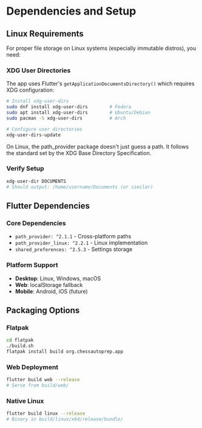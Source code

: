 # Dependencies and Setup

## Linux Requirements

For proper file storage on Linux systems (especially immutable distros), you need:

### XDG User Directories
The app uses Flutter's `getApplicationDocumentsDirectory()` which requires XDG configuration:

```bash
# Install xdg-user-dirs
sudo dnf install xdg-user-dirs        # Fedora
sudo apt install xdg-user-dirs        # Ubuntu/Debian
sudo pacman -S xdg-user-dirs          # Arch

# Configure user directories
xdg-user-dirs-update
```

On Linux, the path_provider package doesn't just guess a path. It follows the standard set by the XDG Base Directory Specification.

### Verify Setup
```bash
xdg-user-dir DOCUMENTS
# Should output: /home/username/Documents (or similar)
```

## Flutter Dependencies

### Core Dependencies
- `path_provider: ^2.1.1` - Cross-platform paths
- `path_provider_linux: ^2.2.1` - Linux implementation
- `shared_preferences: ^2.5.3` - Settings storage

### Platform Support
- **Desktop**: Linux, Windows, macOS
- **Web**: localStorage fallback
- **Mobile**: Android, iOS (future)

## Packaging Options

### Flatpak
```bash
cd flatpak
./build.sh
flatpak install build org.chessautoprep.app
```

### Web Deployment
```bash
flutter build web --release
# Serve from build/web/
```

### Native Linux
```bash
flutter build linux --release
# Binary in build/linux/x64/release/bundle/
```

